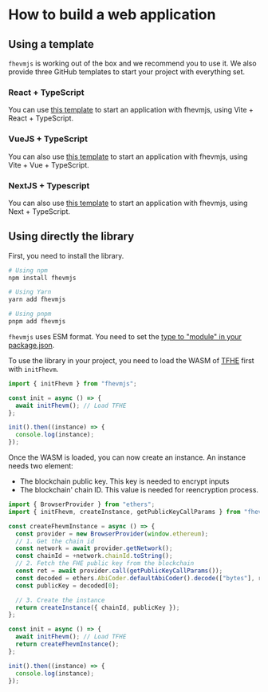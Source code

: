 # How to build a web application

## Using a template

`fhevmjs` is working out of the box and we recommend you to use it. We also provide three GitHub templates to start your project with everything set.

### React + TypeScript

You can use [this template](https://github.com/zama-ai/fhevmjs-react-template) to start an application with fhevmjs, using Vite + React + TypeScript.

### VueJS + TypeScript

You can also use [this template](https://github.com/zama-ai/fhevmjs-vue-template) to start an application with fhevmjs, using Vite + Vue + TypeScript.

### NextJS + Typescript

You can also use [this template](https://github.com/zama-ai/fhevmjs-next-template) to start an application with fhevmjs, using Next + TypeScript.

## Using directly the library

First, you need to install the library.

```bash
# Using npm
npm install fhevmjs

# Using Yarn
yarn add fhevmjs

# Using pnpm
pnpm add fhevmjs
```

`fhevmjs` uses ESM format. You need to set the [type to "module" in your package.json](https://nodejs.org/api/packages.html#type).

To use the library in your project, you need to load the WASM of [TFHE](https://www.npmjs.com/package/tfhe) first with `initFhevm`.

```javascript
import { initFhevm } from "fhevmjs";

const init = async () => {
  await initFhevm(); // Load TFHE
};

init().then((instance) => {
  console.log(instance);
});
```

Once the WASM is loaded, you can now create an instance. An instance needs two element:

- The blockchain public key. This key is needed to encrypt inputs
- The blockchain' chain ID. This value is needed for reencryption process.

```javascript
import { BrowserProvider } from "ethers";
import { initFhevm, createInstance, getPublicKeyCallParams } from "fhevmjs";

const createFhevmInstance = async () => {
  const provider = new BrowserProvider(window.ethereum);
  // 1. Get the chain id
  const network = await provider.getNetwork();
  const chainId = +network.chainId.toString();
  // 2. Fetch the FHE public key from the blockchain
  const ret = await provider.call(getPublicKeyCallParams());
  const decoded = ethers.AbiCoder.defaultAbiCoder().decode(["bytes"], ret);
  const publicKey = decoded[0];

  // 3. Create the instance
  return createInstance({ chainId, publicKey });
};

const init = async () => {
  await initFhevm(); // Load TFHE
  return createFhevmInstance();
};

init().then((instance) => {
  console.log(instance);
});
```
